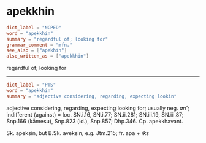# apekkhin

``` toml
dict_label = "NCPED"
word = "apekkhin"
summary = "regardful of; looking for"
grammar_comment = "mfn."
see_also = ["apekhin"]
also_written_as = ["apekkhin"]
```

regardful of; looking for

--------------------

``` toml
dict_label = "PTS"
word = "apekkhin"
summary = "adjective considering, regarding, expecting lookin"
```

adjective considering, regarding, expecting looking for; usually neg. *an˚*; indifferent (against) = loc. SN.i.16, SN.i.77; SN.ii.281; SN.iii.19, SN.iii.87; Snp.166 (kāmesu), Snp.823 (id.), Snp.857; Dhp.346. Cp. apekkhavant.

Sk. apekṣin, but B.Sk. avekṣin, e.g. Jtm.215; fr. apa \+ *īkṣ*

